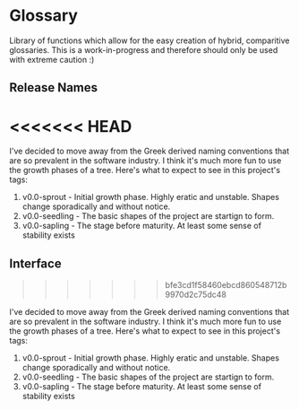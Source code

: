 # Glossary

Library of functions which allow for the easy creation of hybrid, comparitive glossaries. This is a work-in-progress and therefore should only be used with extreme caution :)

## Release Names
<<<<<<< HEAD
=======

I've decided to move away from the Greek derived naming conventions that are so prevalent in the software industry. I think it's much more fun to use the growth phases of a tree. Here's what to expect to see in this project's tags:

  1. v0.0-sprout - Initial growth phase. Highly eratic and unstable. Shapes change sporadically and without notice.
  2. v0.0-seedling - The basic shapes of the project are startign to form.
  3. v0.0-sapling - The stage before maturity. At least some sense of stability exists

## Interface
>>>>>>> bfe3cd1f58460ebcd860548712b9970d2c75dc48

I've decided to move away from the Greek derived naming conventions that are so prevalent in the software industry. I think it's much more fun to use the growth phases of a tree. Here's what to expect to see in this project's tags:

  1. v0.0-sprout - Initial growth phase. Highly eratic and unstable. Shapes change sporadically and without notice.
  2. v0.0-seedling - The basic shapes of the project are startign to form.
  3. v0.0-sapling - The stage before maturity. At least some sense of stability exists
